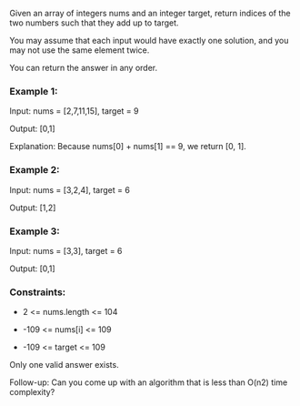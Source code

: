 Given an array of integers nums and an integer target, return indices 
of the two numbers such that they add up to target.

You may assume that each input would have exactly one 
solution, and you may not use the same element twice.

You can return the answer in any order.



### Example 1:

Input: nums = [2,7,11,15], target = 9

Output: [0,1]

Explanation: Because nums[0] + nums[1] == 9, we return [0, 1].

### Example 2:

Input: nums = [3,2,4], target = 6

Output: [1,2]

### Example 3:

Input: nums = [3,3], target = 6

Output: [0,1]


### Constraints:

* 2 <= nums.length <= 104

* -109 <= nums[i] <= 109

* -109 <= target <= 109

Only one valid answer exists.

Follow-up: Can you come up with an algorithm 
that is less than O(n2) time complexity?